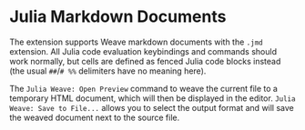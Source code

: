 # Julia Markdown Documents

The extension supports Weave markdown documents with the `.jmd` extension. All Julia code evaluation keybindings and commands should work normally, but cells are defined as fenced Julia code blocks instead (the usual `##`/`# %%` delimiters have no meaning here).

The `Julia Weave: Open Preview` command to weave the current file to a temporary HTML document, which will then be displayed in the editor. `Julia Weave: Save to File...` allows you to select the output format and will save the weaved document next to the source file.
